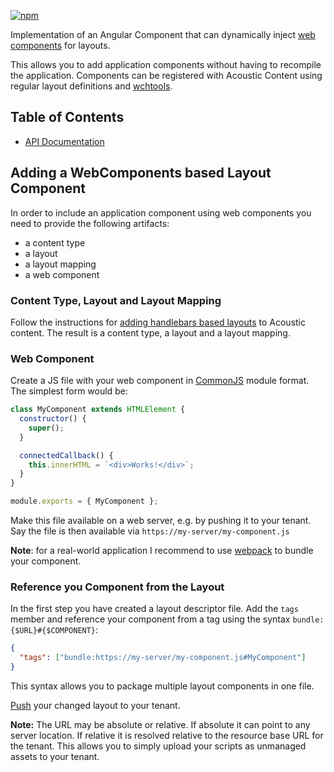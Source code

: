 [![npm](https://img.shields.io/npm/v/@acoustic-content-sdk/ng-web-component.svg?style=flat-square)](https://www.npmjs.com/package/@acoustic-content-sdk/ng-web-component)

Implementation of an Angular Component that can dynamically inject [web components](https://developer.mozilla.org/en-US/docs/Web/Web_Components) for layouts.

This allows you to add application components without having to recompile the application. Components can be registered with Acoustic Content using regular layout definitions and [wchtools](https://www.npmjs.com/package/wchtools-cli).

## Table of Contents

- [API Documentation](./markdown/ng-web-component.md)

## Adding a WebComponents based Layout Component

In order to include an application component using web components you need to provide the following artifacts:

- a content type
- a layout
- a layout mapping
- a web component

### Content Type, Layout and Layout Mapping

Follow the instructions for [adding handlebars based layouts](https://github.com/acoustic-content-samples/sample-handlebars-server-render) to Acoustic content. The result is a content type, a layout and a layout mapping.

### Web Component

Create a JS file with your web component in [CommonJS](https://blog.risingstack.com/node-js-at-scale-module-system-commonjs-require/) module format. The simplest form would be:

```javascript
class MyComponent extends HTMLElement {
  constructor() {
    super();
  }

  connectedCallback() {
    this.innerHTML = `<div>Works!</div>`;
  }
}

module.exports = { MyComponent };
```

Make this file available on a web server, e.g. by pushing it to your tenant. Say the file is then available via `https://my-server/my-component.js`

**Note**: for a real-world application I recommend to use [webpack](https://webpack.js.org/) to bundle your component.

### Reference you Component from the Layout

In the first step you have created a layout descriptor file. Add the `tags` member and reference your component from a tag using the syntax `bundle:{$URL}#{$COMPONENT}`:

```json
{
  "tags": ["bundle:https://my-server/my-component.js#MyComponent"]
}
```

This syntax allows you to package multiple layout components in one file.

[Push](https://www.npmjs.com/package/wchtools-cli) your changed layout to your tenant.

**Note:** The URL may be absolute or relative. If absolute it can point to any server location. If relative it is resolved relative to the resource base URL for the tenant. This allows you to simply upload your scripts as unmanaged assets to your tenant.

